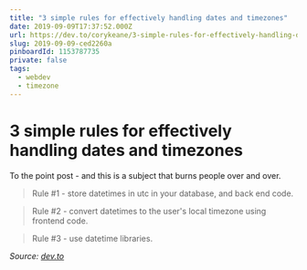 ```yaml
---
title: "3 simple rules for effectively handling dates and timezones"
date: 2019-09-09T17:37:52.000Z
url: https://dev.to/corykeane/3-simple-rules-for-effectively-handling-dates-and-timezones-1pe0
slug: 2019-09-09-ced2260a
pinboardId: 1153787735
private: false
tags:
  - webdev
  - timezone
---
```


# 3 simple rules for effectively handling dates and timezones

To the point post - and this is a subject that burns people over and over.

> Rule #1 - store datetimes in utc in your database, and back end code.

> Rule #2 - convert datetimes to the user's local timezone using frontend code.

> Rule #3 - use datetime libraries.

_Source: [dev.to](https://dev.to/corykeane/3-simple-rules-for-effectively-handling-dates-and-timezones-1pe0)_
